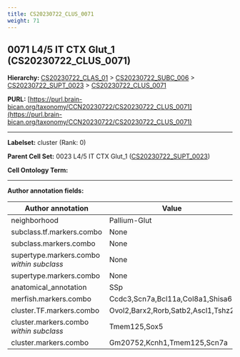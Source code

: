 ```yaml
---
title: CS20230722_CLUS_0071
weight: 71
---
```

## 0071 L4/5 IT CTX Glut_1 (CS20230722_CLUS_0071)
<b>Hierarchy: </b>
[CS20230722_CLAS_01](../CS20230722_CLAS_01) >
[CS20230722_SUBC_006](../CS20230722_SUBC_006) >
[CS20230722_SUPT_0023](../CS20230722_SUPT_0023) >
[CS20230722_CLUS_0071](../CS20230722_CLUS_0071)

**PURL:** [https://purl.brain-bican.org/taxonomy/CCN20230722/CS20230722_CLUS_0071](https://purl.brain-bican.org/taxonomy/CCN20230722/CS20230722_CLUS_0071)

---


**Labelset:** cluster (Rank: 0)

**Parent Cell Set:** 0023 L4/5 IT CTX Glut_1 ([CS20230722_SUPT_0023](../CS20230722_SUPT_0023))



**Cell Ontology Term:** 

[MARKER GENES.]: #


---

[TRANSFERRED ANNOTATIONS.]: #


[AUTHOR ANNOTATION FIELDS.]: #


**Author annotation fields:**

| Author annotation | Value |
|-------------------|-------|
|neighborhood|Pallium-Glut|
|subclass.tf.markers.combo|None|
|subclass.markers.combo|None|
|supertype.markers.combo _within subclass_|None|
|supertype.markers.combo|None|
|anatomical_annotation|SSp|
|merfish.markers.combo|Ccdc3,Scn7a,Bcl11a,Col8a1,Shisa6|
|cluster.TF.markers.combo|Ovol2,Barx2,Rorb,Satb2,Ascl1,Tshz2|
|cluster.markers.combo _within subclass_|Tmem125,Sox5|
|cluster.markers.combo|Gm20752,Kcnh1,Tmem125,Scn7a|
